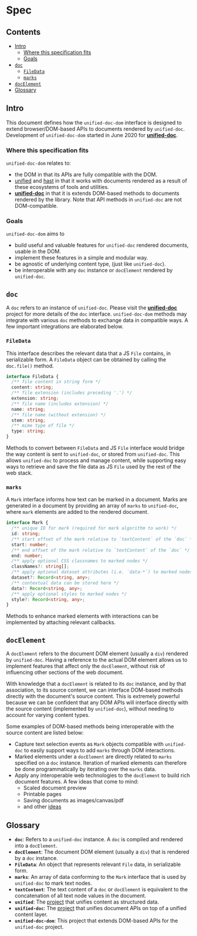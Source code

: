 # Spec

## Contents
- [Intro](#intro)
  - [Where this specification fits](#where-this-specification-fits)
  - [Goals](#goals)
- [`doc`](#doc)
  - [`FileData`](#FileData)
  - [`marks`](#marks)
- [`docElement`](#docElement)
- [Glossary](#glossary)

## Intro
This document defines how the `unified-doc-dom` interface is designed to extend browser/DOM-based APIs to documents rendered by `unified-doc`.  Development of `unified-doc-dom` started in June 2020 for [**unified-doc**][unified-doc].

### Where this specification fits

`unified-doc-dom` relates to:
- the DOM in that its APIs are fully compatible with the DOM.
- [unified][] and [hast][] in that it works with documents rendered as a result of these ecosystems of tools and utilities.
- [**unified-doc**][unified-doc] in that it is extends DOM-based methods to documents rendered by the library.  Note that API methods in `unified-doc` are not DOM-compatible.

### Goals
`unified-doc-dom` aims to
- build useful and valuable features for `unified-doc` rendered documents, usable in the DOM.
- implement these features in a simple and modular way.
- be agnostic of underlying content type, (just like `unified-doc`).
- be interoperable with any `doc` instance or `docElement` rendered by `unified-doc`.

## `doc`
A `doc` refers to an instance of `unified-doc`.  Please visit the [**unified-doc**][unified-doc] project for more details of the `doc` interface.  `unified-doc-dom` methods may integrate with various `doc` methods to exchange data in compatible ways.  A few important integrations are elaborated below.

### `FileData`
This interface describes the relevant data that a JS `File` contains, in serializable form.  A `FileData` object can be obtained by calling the `doc.file()` method.
```ts
interface FileData {
  /** file content in string form */
  content: string;
  /** file extension (includes preceding '.') */
  extension: string;
  /** file name (includes extension) */
  name: string;
  /** file name (without extension) */
  stem: string;
  /** mime type of file */
  type: string;
}
```

Methods to convert between `FileData` and JS `File` interface would bridge the way content is sent to `unified-doc`, or stored from `unified-doc`.  This allows `unified-doc` to process and manage content, while supporting easy ways to retrieve and save the file data as JS `File` used by the rest of the web stack.

### `marks`
A `Mark` interface informs how text can be marked in a document.  Marks are generated in a document by providing an array of `marks` to `unified-doc`, where `mark` elements are added to the rendered document.

```ts
interface Mark {
  /** unique ID for mark (required for mark algorithm to work) */
  id: string;
  /** start offset of the mark relative to `textContent` of the `doc` */
  start: number;
  /** end offset of the mark relative to `textContent` of the `doc` */
  end: number;
  /** apply optional CSS classnames to marked nodes */
  classNames?: string[];
  /** apply optional dataset attributes (i.e. `data-*`) to marked nodes */
  dataset?: Record<string, any>;
  /** contextual data can be stored here */
  data?: Record<string, any>;
  /** apply optional styles to marked nodes */
  style?: Record<string, any>;
}
```

Methods to enhance marked elements with interactions can be implemented by attaching relevant callbacks.


## `docElement`
A `docElement` refers to the document DOM element (usually a `div`) rendered by `unified-doc`.  Having a reference to the actual DOM element allows us to implement features that affect only the `docElement`, without risk of influencing other sections of the web document.

With knowledge that a `docElement` is related to its `doc` instance, and by that association, to its source content, we can interface DOM-based methods directly with the document's source content.  This is extremely powerful because we can be confident that any DOM APIs will interface directly with the source content (implemented by `unified-doc`), without needing to account for varying content types.

Some examples of DOM-based methods being interoperable with the source content are listed below:
- Capture text selection events as `Mark` objects compatible with `unified-doc` to easily support ways to add `marks` through DOM interactions.
- Marked elements under a `docElement` are directly related to `marks` specified on a `doc` instance.  Iteration of marked elements can therefore be done programmatically by iterating over the `marks` data.
- Apply any interoperable web technologies to the `docElement` to build rich document features.  A few ideas that come to mind:
  - Scaled document preview
  - Printable pages
  - Saving documents as images/canvas/pdf
  - and other [ideas][]

## Glossary
- **`doc`**: Refers to a `unified-doc` instance.  A `doc` is compiled and rendered into a `docElement`.
- **`docElement`**: The document DOM element (usually a `div`) that is rendered by a `doc` instance.
- **`FileData`**: An object that represents relevant `File` data, in serializable form.
- **`marks`**: An array of data conforming to the `Mark` interface that is used by `unified-doc` to mark text nodes.
- **`textContent`**: The text content of a `doc` or `docElement` is equivalent to the concatenation of all text node values in the document.
- **`unified`**: The [project][unified] that unifies content as structured data.
- **`unified-doc`**: The [project][unified-doc] that unifies document APIs on top of a unified content layer.
- **`unified-doc-dom`**: This project that extends DOM-based APIs for the `unified-doc` project.


<!-- Definitions -->
[hast]: https://github.com/syntax-tree/hast
[ideas]: https://github.com/unified-doc/ideas
[unified-doc]: https://github.com/unified-doc/unified-doc
[unified]: https://github.com/unifiedjs/unified
